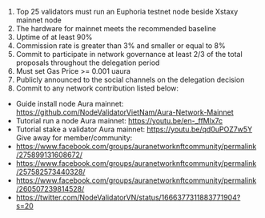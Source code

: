 1. Top 25 validators must run an Euphoria testnet node beside Xstaxy mainnet node
2. The hardware for mainnet meets the recommended baseline    
3. Uptime of at least 90%
4. Commission rate is greater than 3% and smaller or equal to 8%
5. Commit to participate in network governance at least 2/3 of the total proposals throughout the delegation period
6. Must set Gas Price >= 0.001 uaura
7. Publicly announced to the social channels on the delegation decision
8. Commit to any network contribution listed below:
- Guide install node Aura mainnet: https://github.com/NodeValidatorVietNam/Aura-Network-Mainnet
- Tutorial run a node Aura mainnet: https://youtu.be/en-_ffMlx7c
- Tutorial stake a validator Aura mainnet: https://youtu.be/qd0uPOZ7w5Y
Give away for member/community:
- https://www.facebook.com/groups/auranetworknftcommunity/permalink/275899131608672/
- https://www.facebook.com/groups/auranetworknftcommunity/permalink/257582573440328/
- https://www.facebook.com/groups/auranetworknftcommunity/permalink/260507239814528/
- https://twitter.com/NodeValidatorVN/status/1666377311883771904?s=20
 
